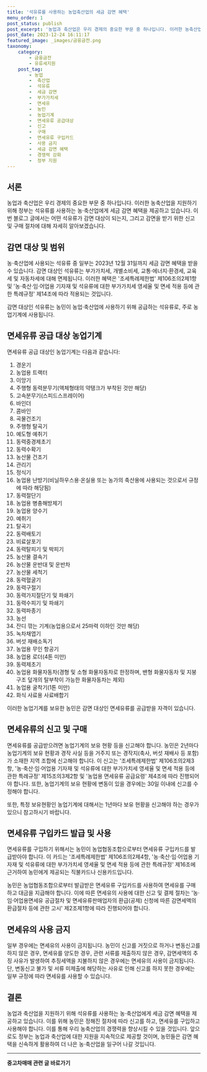 ```yaml
---
title: '석유류를 사용하는 농업축산업의 세금 감면 혜택'
menu_order: 1
post_status: publish
post_excerpt: '농업과 축산업은 우리 경제의 중요한 부문 중 하나입니다. 이러한 농축산업을 지원하기 위해 정부는 석유류를 사용하는 농 축산업에게 세금 감면 혜택을 제공하고 있습니다. 이번 블로그 글에서는 어떤 석유류가 감면 대상이 되는지, 그리고 감면을 받기 위한 신고 및 구매 절차에 대해 자세히 알아보겠습니다.'
post_date: 2023-12-24 16:11:17
featured_image: _images/금융금전.png
taxonomy:
    category:
        - 금융금전
        - 유류세지원
    post_tag:
        - 농업
        -  축산업
        -  석유류
        -  세금 감면
        -  부가가치세
        -  면세유
        -  농민
        -  농업기계
        -  면세유류 공급대상
        -  신고
        -  구매
        -  면세유류 구입카드
        -  사용 금지
        -  세금 감면 혜택
        -  경쟁력 강화
        -  정부 지원
---
```



## 서론

농업과 축산업은 우리 경제의 중요한 부문 중 하나입니다. 이러한 농축산업을 지원하기 위해 정부는 석유류를 사용하는 농·축산업에게 세금 감면 혜택을 제공하고 있습니다. 이번 블로그 글에서는 어떤 석유류가 감면 대상이 되는지, 그리고 감면을 받기 위한 신고 및 구매 절차에 대해 자세히 알아보겠습니다.

## 감면 대상 및 범위

농·축산업에 사용되는 석유류 중 일부는 2023년 12월 31일까지 세금 감면 혜택을 받을 수 있습니다. 감면 대상인 석유류는 부가가치세, 개별소비세, 교통·에너지·환경세, 교육세 및 자동차세에 대해 면제됩니다. 이러한 혜택은 '조세특례제한법' 제106조의2제1항 및 '농·축산·임·어업용 기자재 및 석유류에 대한 부가가치세 영세율 및 면세 적용 등에 관한 특례규정' 제14조에 따라 적용되는 것입니다.

감면 대상인 석유류는 농민이 농업·축산업에 사용하기 위해 공급하는 석유류로, 주로 농업기계에 사용됩니다.

## 면세유류 공급 대상 농업기계

면세유류 공급 대상인 농업기계는 다음과 같습니다:

1. 경운기
2. 농업용 트랙터
3. 이앙기
4. 주행형 동력분무기(액체형태의 약탱크가 부착된 것만 해당)
5. 고속분무기(스피드스프레이어)
6. 바인더
7. 콤바인
8. 곡물건조기
9. 주행형 탈곡기
10. 예도형 예취기
11. 동력중경제초기
12. 동력수확기
13. 농산물 건조기
14. 관리기
15. 정식기
16. 농업용 난방기(비닐하우스용·온실용 또는 농가의 축산용에 사용되는 것으로서 규정에 따라 해당됨)
17. 동력절단기
18. 농업용 병충해방제기
19. 농업용 양수기
20. 예취기
21. 탈곡기
22. 동력배토기
23. 비료살포기
24. 동력탈피기 및 박피기
25. 농산물 결속기
26. 농산물 운반대 및 운반차
27. 농산물 세척기
28. 동력혈굴기
29. 동력구절기
30. 동력가지절단기 및 파쇄기
31. 동력수피기 및 파쇄기
32. 동력파종기
33. 농선
34. 잔디 깎는 기계(농업용으로서 25마력 이하인 것만 해당)
35. 녹차채엽기
36. 버섯 재배소독기
37. 농업용 무인 항공기
38. 농업용 로더(4톤 미만)
39. 동력제초기
40. 농업용 화물자동차(경형 및 소형 화물자동차로 한정하며, 밴형 화물자동차 및 지붕구조 덮개의 탈부착이 가능한 화물자동차는 제외)
41. 농업용 굴착기(1톤 미만)
42. 화식 사료용 사료배합기

이러한 농업기계를 보유한 농민은 감면 대상인 면세유류를 공급받을 자격이 있습니다.

## 면세유류의 신고 및 구매

면세유류를 공급받으려면 농업기계의 보유 현황 등을 신고해야 합니다. 농민은 2년마다 농업기계의 보유 현황과 경작 사실 등을 거주지 또는 경작지(축사, 버섯 재배사 등 포함)가 소재한 지역 조합에 신고해야 합니다. 이 신고는 '조세특례제한법' 제106조의2제3항, '농·축산·임·어업용 기자재 및 석유류에 대한 부가가치세 영세율 및 면세 적용 등에 관한 특례규정' 제15조의3제2항 및 '농업용 면세유류 공급요령' 제4조에 따라 진행되어야 합니다. 또한, 농업기계의 보유 현황에 변동이 있을 경우에는 30일 이내에 신고를 수정해야 합니다.

또한, 특정 보유현황인 농업기계에 대해서는 1년마다 보유 현황을 신고해야 하는 경우가 있으니 참고하시기 바랍니다.

## 면세유류 구입카드 발급 및 사용

면세유류를 구입하기 위해서는 농민이 농업협동조합으로부터 면세유류 구입카드를 발급받아야 합니다. 이 카드는 '조세특례제한법' 제106조의2제4항, '농·축산·임·어업용 기자재 및 석유류에 대한 부가가치세 영세율 및 면세 적용 등에 관한 특례규정' 제16조에 근거하여 농민에게 제공되는 직불카드나 신용카드입니다.

농민은 농업협동조합으로부터 발급받은 면세유류 구입카드를 사용하여 면세유를 구매하고 대금을 지급해야 합니다. 이에 따른 면세유의 사용에 대한 신고 및 결제 절차는 '농·임·어업용면세유 공급절차 및 면세유류판매업자의 환급(공제) 신청에 따른 감면세액의 환급절차 등에 관한 고시' 제2조제1항에 따라 진행되어야 합니다.

## 면세유의 사용 금지

일부 경우에는 면세유의 사용이 금지됩니다. 농민이 신고를 거짓으로 하거나 변동신고를 하지 않은 경우, 면세유를 양도한 경우, 관련 서류를 제출하지 않은 경우, 감면세액의 추징 사유가 발생하여 추징세액을 지불하지 않은 경우에는 면세유의 사용이 금지됩니다. 단, 변동신고 불가 및 서류 미제출에 해당하는 사유로 인해 신고를 하지 못한 경우에는 일부 규정에 따라 면세유를 사용할 수 있습니다.

## 결론

농업과 축산업을 지원하기 위해 석유류를 사용하는 농·축산업에게 세금 감면 혜택을 제공하고 있습니다. 이를 위해 농민은 정해진 절차에 따라 신고를 하고, 면세유를 구입하고 사용해야 합니다. 이를 통해 우리 농축산업의 경쟁력을 향상시킬 수 있을 것입니다. 앞으로도 정부는 농업과 축산업에 대한 지원을 지속적으로 제공할 것이며, 농민들은 감면 혜택을 신속하게 활용하여 더 나은 농·축산업을 일구어 나갈 것입니다.


<!-- wp:separator -->
<hr class="wp-block-separator has-alpha-channel-opacity"/>
<!-- /wp:separator -->

<!-- wp:group {"backgroundColor":"base","layout":{"type":"constrained"}} -->
<div class="wp-block-group has-base-background-color has-background"><!-- wp:paragraph {"align":"center","fontSize":"medium"} -->
<p class="has-text-align-center has-large-font-size"><strong>중고차매매 관련 글 바로가기</strong></p>
<!-- /wp:paragraph -->


<!-- wp:latest-posts
{"categories":[{"id":1891,"count":19,"description":"","link":"https://uknowlaw.com/category/%ec%a4%91%ea%b3%a0%ec%b0%a8%eb%a7%a4%eb%a7%a4/","name":"중고차매매","slug":"중고차매매","taxonomy":"category","parent":0,"meta":[],"_links":{"self":[{"href":"https://uknowlaw.com/wp-json/wp/v2/categories/1891"}],"collection":[{"href":"https://uknowlaw.com/wp-json/wp/v2/categories"}],"about":[{"href":"https://uknowlaw.com/wp-json/wp/v2/taxonomies/category"}],"wp:post_type":[{"href":"https://uknowlaw.com/wp-json/wp/v2/posts?categories=1891"}],"curies":[{"name":"wp","href":"https://api.w.org/{rel}","templated":true}]}}],"postsToShow":100,"excerptLength":28,"postLayout":"grid","columns":2,"featuredImageAlign":"left","featuredImageSizeSlug":"large","fontSize":"small"} /--></div>
<!-- /wp:group -->